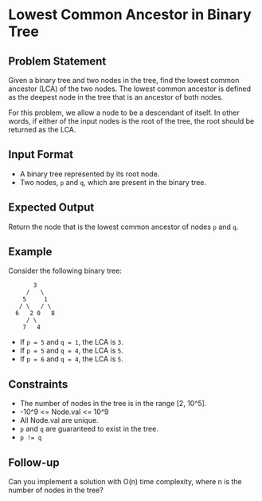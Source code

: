 # Lowest Common Ancestor in Binary Tree

## Problem Statement

Given a binary tree and two nodes in the tree, find the lowest common ancestor (LCA) of the two nodes. The lowest common ancestor is defined as the deepest node in the tree that is an ancestor of both nodes.

For this problem, we allow a node to be a descendant of itself. In other words, if either of the input nodes is the root of the tree, the root should be returned as the LCA.

## Input Format

- A binary tree represented by its root node.
- Two nodes, `p` and `q`, which are present in the binary tree.

## Expected Output

Return the node that is the lowest common ancestor of nodes `p` and `q`.

## Example

Consider the following binary tree:

```
       3
     /   \
    5     1
   / \   / \
  6   2 0   8
     / \
    7   4
```

- If `p = 5` and `q = 1`, the LCA is `3`.
- If `p = 5` and `q = 4`, the LCA is `5`.
- If `p = 6` and `q = 4`, the LCA is `5`.

## Constraints

- The number of nodes in the tree is in the range [2, 10^5].
- -10^9 <= Node.val <= 10^9
- All Node.val are unique.
- `p` and `q` are guaranteed to exist in the tree.
- `p != q`

## Follow-up

Can you implement a solution with O(n) time complexity, where n is the number of nodes in the tree?

